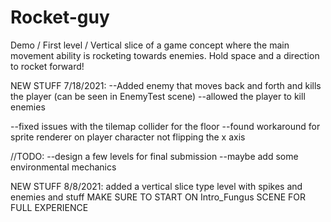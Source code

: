 # Rocket-guy
Demo / First level / Vertical slice of a game concept where the main movement ability is rocketing towards enemies. Hold space and a direction to rocket forward!

NEW STUFF 7/18/2021:
--Added enemy that moves back and forth and kills the player (can be seen in EnemyTest scene)
--allowed the player to kill enemies

--fixed issues with the tilemap collider for the floor
--found workaround for sprite renderer on player character not flipping the x axis

//TODO:
--design a few levels for final submission
--maybe add some environmental mechanics

NEW STUFF 8/8/2021:
added a vertical slice type level with spikes and enemies and stuff
MAKE SURE TO START ON Intro_Fungus SCENE FOR FULL EXPERIENCE
